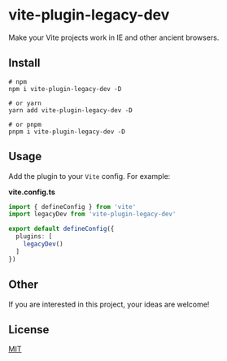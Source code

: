 # vite-plugin-legacy-dev

Make your Vite projects work in IE and other ancient browsers.

## Install

```shell
# npm
npm i vite-plugin-legacy-dev -D

# or yarn
yarn add vite-plugin-legacy-dev -D

# or pnpm
pnpm i vite-plugin-legacy-dev -D
```

## Usage

Add the plugin to your `Vite` config. For example:

**vite.config.ts**

```ts
import { defineConfig } from 'vite'
import legacyDev from 'vite-plugin-legacy-dev'

export default defineConfig({
  plugins: [
    legacyDev()
  ]
})
```

## Other

If you are interested in this project, your ideas are welcome!

## License

[MIT](https://github.com/haiya6/vite-plugin-legacy-dev/blob/main/LICENSE)
